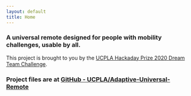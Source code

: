 ```yaml
---
layout: default
title: Home
---
```


### A universal remote designed for people with mobility challenges, usable by all.

This project is brought to you by the [UCPLA Hackaday Prize 2020 Dream Team Challenge](https://hackaday.io/project/173454-2020-hdp-dream-team-ucpla).

### Project files are at [GitHub - UCPLA/Adaptive-Universal-Remote](https://github.com/UCPLA/Adaptive-Universal-Remote)
